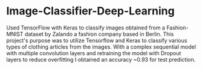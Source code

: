 # Image-Classifier-Deep-Learning

Used TensorFlow with Keras to classify images obtained from a Fashion-MNIST dataset by Zalando a fashion company based in Berlin. This project's purpose was to utilize Tensorflow and Keras to classify various types of clothing articles from the images. With a complex sequential model with multiple convolution layers and retraining the model with Dropout layers to reduce overfitting I obtained an accuracy ~0.93 for test prediction. 

